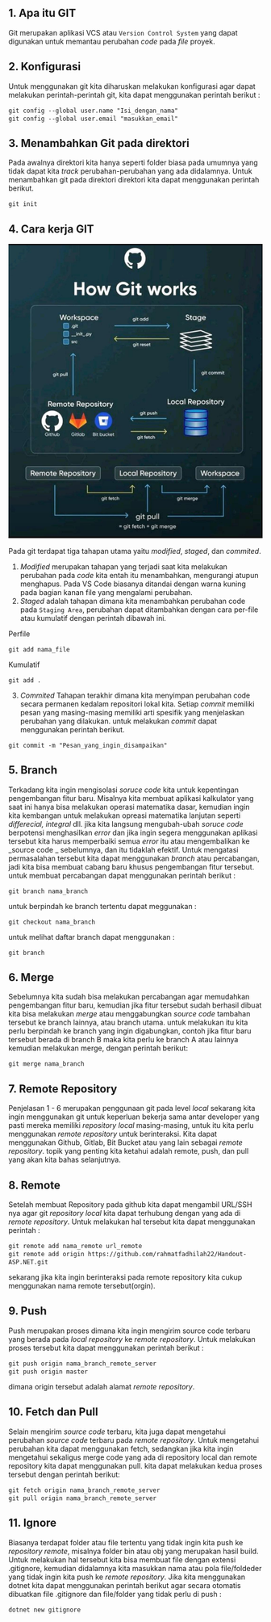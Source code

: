 ## 1. Apa itu GIT

Git merupakan aplikasi VCS atau `Version Control System` yang dapat digunakan untuk memantau perubahan _code_ pada _file_ proyek.

## 2. Konfigurasi

Untuk menggunakan git kita diharuskan melakukan konfigurasi agar dapat melakukan perintah-perintah git, kita dapat menggunakan perintah berikut :  
```
git config --global user.name "Isi_dengan_nama"
git config --global user.email "masukkan_email"
```

## 3. Menambahkan Git pada direktori

Pada awalnya direktori kita hanya seperti folder biasa pada umumnya yang tidak dapat kita _track_ perubahan-perubahan yang ada didalamnya. Untuk menambahkan git pada direktori direktori kita dapat menggunakan perintah berikut.  
```
git init
```

## 4. Cara kerja GIT
![Github](/Image/Github.jpeg)

Pada git terdapat tiga tahapan utama yaitu _modified_, _staged_, dan _commited_. 
1. _Modified_ merupakan tahapan yang terjadi saat kita melakukan perubahan pada _code_ kita entah itu menambahkan, mengurangi atupun menghapus. Pada VS Code biasanya ditandai dengan warna kuning pada bagian kanan file yang mengalami perubahan.
2. _Staged_ adalah tahapan dimana kita menambahkan perubahan code pada `Staging Area`, perubahan dapat ditambahkan dengan cara per-file atau kumulatif dengan perintah dibawah ini.  

Perfile
``` 
git add nama_file 
```
Kumulatif
```
git add .
```
3. _Commited_ Tahapan terakhir dimana kita menyimpan perubahan code secara permanen kedalam repositori lokal kita. Setiap _commit_ memiliki pesan yang masing-masing memiliki arti spesifik yang menjelaskan perubahan yang dilakukan. untuk melakukan _commit_ dapat menggunakan perintah berikut.  
```
git commit -m "Pesan_yang_ingin_disampaikan"
```

## 5. Branch
Terkadang kita ingin mengisolasi _soruce code_ kita untuk kepentingan pengembangan fitur baru. Misalnya kita membuat aplikasi kalkulator yang saat ini hanya bisa melakukan operasi matematika dasar, kemudian ingin kita kembangan untuk melakukan opreasi matematika lanjutan seperti _differecial, integral_ dll. jika kita langsung mengubah-ubah _soruce code_ berpotensi menghasilkan _error_ dan jika ingin segera menggunakan aplikasi tersebut kita harus memperbaiki semua _error_ itu atau mengembalikan ke _source code _ sebelumnya, dan itu tidaklah efektif. Untuk mengatasi permasalahan tersebut kita dapat menggunakan _branch_ atau percabangan, jadi kita bisa membuat cabang baru khusus pengembangan fitur tersebut. untuk membuat percabangan dapat menggunakan perintah berikut :
```
git branch nama_branch
```
untuk berpindah ke branch tertentu dapat meggunakan :
```
git checkout nama_branch
```
untuk melihat daftar branch dapat menggunakan :
```
git branch
```

## 6. Merge
Sebelumnya kita sudah bisa melakukan percabangan agar memudahkan pengembangan fitur baru, kemudian jika fitur tersebut sudah berhasil dibuat kita bisa melakukan _merge_ atau menggabungkan _source code_ tambahan tersebut ke branch lainnya, atau branch utama. untuk melakukan itu kita perlu berpindah ke branch yang ingin digabungkan, contoh jika fitur baru tersebut berada di branch B maka kita perlu ke branch A atau lainnya kemudian melakukan merge, dengan perintah berikut:
```
git merge nama_branch
```

## 7. Remote Repository

Penjelasan 1 - 6 merupakan penggunaan git pada level _local_ sekarang kita ingin menggunakan git untuk keperluan bekerja sama antar developer yang pasti mereka memiliki _repository local_ masing-masing, untuk itu kita perlu menggunakan _remote repository_ untuk berinteraksi. Kita dapat menggunakan Github, Gitlab, Bit Bucket atau yang lain sebagai _remote repository_. topik yang penting kita ketahui adalah remote, push, dan pull yang akan kita bahas selanjutnya.

## 8. Remote

Setelah membuat Repository pada github kita dapat mengambil URL/SSH nya agar git _repository local_ kita dapat terhubung dengan yang ada di _remote repository_. Untuk melakukan hal tersebut kita dapat menggunakan perintah :
```
git remote add nama_remote url_remote
git remote add origin https://github.com/rahmatfadhilah22/Handout-ASP.NET.git
```
sekarang jika kita ingin berinteraksi pada remote repository kita cukup menggunakan nama remote tersebut(orgin).

## 9. Push
Push merupakan proses dimana kita ingin mengirim source code terbaru yang berada pada _local repository_ ke _remote repository_. Untuk melakukan proses tersebut kita dapat menggunakan perintah berikut :
```
git push origin nama_branch_remote_server
git push origin master
```
dimana origin tersebut adalah alamat _remote repository_.

## 10. Fetch dan Pull
Selain mengirim _source code_ terbaru, kita juga dapat mengetahui perubahan _source code_ terbaru pada _remote repository_. Untuk mengetahui perubahan kita dapat menggunakan fetch, sedangkan jika kita ingin mengetahui sekaligus merge code yang ada di repository local dan remote repository kita dapat menggunakan pull. kita dapat melakukan kedua proses tersebut dengan perintah berikut:

```
git fetch origin nama_branch_remote_server
git pull origin nama_branch_remote_server
```

## 11. Ignore
Biasanya terdapat folder atau file tertentu yang tidak ingin kita push ke _repository remote_, misalnya folder bin atau obj yang merupakan hasil build. Untuk melakukan hal tersebut kita bisa membuat file dengan extensi .gitignore, kemudian didalamnya kita masukkan nama atau pola file/foldeder yang tidak ingin kita push ke _remote repository_. Jika kita menggunakan dotnet kita dapat menggunakan perintah berikut agar secara otomatis dibuatkan file .gitignore dan file/folder yang tidak perlu di push :
```
dotnet new gitignore
```

